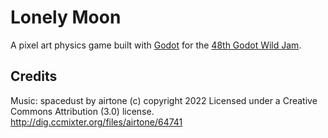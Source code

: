 # Lonely Moon

A pixel art physics game built with [Godot](https://godotengine.org/) for the [48th Godot Wild Jam](https://itch.io/jam/godot-wild-jam-48).

## Credits

Music: spacedust by airtone (c) copyright 2022 Licensed under a Creative Commons Attribution (3.0) license. http://dig.ccmixter.org/files/airtone/64741 
